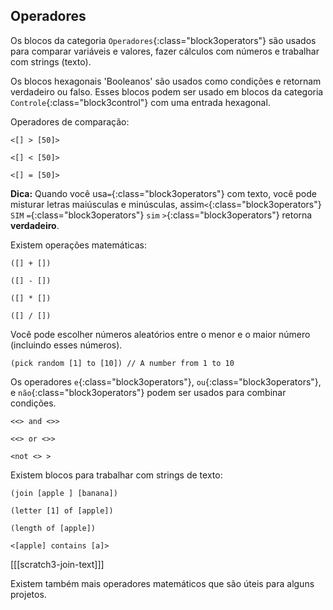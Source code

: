 ## Operadores

Os blocos da categoria `Operadores`{:class="block3operators"} são usados para comparar variáveis e valores, fazer cálculos com números e trabalhar com strings (texto).

Os blocos hexagonais 'Booleanos' são usados como condições e retornam verdadeiro ou falso. Esses blocos podem ser usado em blocos da categoria `Controle`{:class="block3control"} com uma entrada hexagonal.

Operadores de comparação:

```blocks3
<[] > [50]>

<[] < [50]>

<[] = [50]>
```

**Dica:** Quando você usa`=`{:class="block3operators"} com texto, você pode misturar letras maiúsculas e minúsculas, assim`<`{:class="block3operators"} `SIM` `=`{:class="block3operators"} `sim` `>`{:class="block3operators"} retorna **verdadeiro**.


Existem operações matemáticas:

```blocks3
([] + [])

([] - [])

([] * [])

([] / [])
```

Você pode escolher números aleatórios entre o menor e o maior número (incluindo esses números).

```blocks3
(pick random [1] to [10]) // A number from 1 to 10
```

Os operadores `e`{:class="block3operators"}, `ou`{:class="block3operators"}, e `não`{:class="block3operators"} podem ser usados para combinar condições.

```blocks3
<<> and <>>

<<> or <>>

<not <> >
```

Existem blocos para trabalhar com strings de texto:

```blocks3
(join [apple ] [banana])

(letter [1] of [apple])

(length of [apple])

<[apple] contains [a]>
```

[[[scratch3-join-text]]]

Existem também mais operadores matemáticos que são úteis para alguns projetos.
